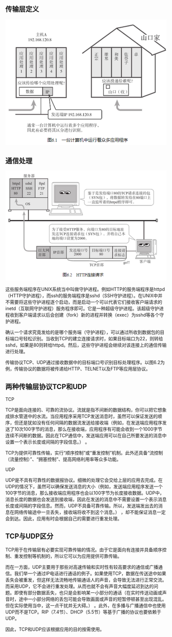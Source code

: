 
## 传输层定义

![](../markdown_import_image/import-2023-01-13-18-02-55.png)

## 通信处理

![](../markdown_import_image/import-2023-01-13-18-04-08.png)

这些服务端程序在UNIX系统当中叫做守护进程。例如HTTP的服务端程序是httpd（HTTP守护进程），而ssh的服务端程序是sshd（SSH守护进程）。在UNIX中并不需要将这些守护进程逐个启动，而是启动一个可以代表它们接收客户端请求的inetd（互联网守护进程）服务程序即可。它是一种超级守护进程。该超级守护进程收到客户端请求以后会创建（fork）新的进程并转换（exec）为sshd等各个守护进程。

确认一个请求究竟发给的是哪个服务端（守护进程），可以通过所收到数据包的目标端口号轻松识别。当收到TCP的建立连接请求时，如果目标端口为22，则转给sshd，如果是80则转给httpd。然后，这些守护进程会继续对该连接上的通信传输进行处理。

传输协议TCP、UDP通过接收数据中的目标端口号识别目标处理程序。以图6.2为例，传输协议的数据将被传递给HTTP、TELNET以及FTP等应用层协议。

## 两种传输层协议TCP和UDP

TCP

TCP是面向连接的、可靠的流协议。流就是指不间断的数据结构，你可以把它想象成排水管道中的水流。当应用程序采用TCP发送消息时，虽然可以保证发送的顺序，但还是犹如没有任何间隔的数据流发送给接收端（例如，在发送端应用程序发送了10次100字节的消息，那么在接收端，应用程序有可能会收到一个1000字节连续不间断的数据。因此在TCP通信中，发送端应用可以在自己所要发送的消息中设置一个表示长度或间隔的字段信息。） 。

TCP为提供可靠性传输，实行“顺序控制”或“重发控制”机制。此外还具备“流控制（流量控制）”、“拥塞控制”、提高网络利用率等众多功能。

UDP

UDP是不具有可靠性的数据报协议。细微的处理它会交给上层的应用去完成。在UDP的情况下，虽然可以确保发送消息的大小（例如，发送端应用程序发送一个100字节的消息，那么接收端应用程序也会以100字节为长度接收数据。UDP中，消息长度的数据也会发送到接收端，因此在发送的消息中不需要设置一个表示消息长度或间隔的字段信息。然而，UDP不具备可靠传输。所以，发送端发出去的消息在网络传输途中一旦丢失，接收端将收不到这个消息。） ，却不能保证消息一定会到达。因此，应用有时会根据自己的需要进行重发处理。

## TCP与UDP区分

TCP用于在传输层有必要实现可靠传输的情况。由于它是面向有连接并具备顺序控制、重发控制等机制的，所以它可以为应用提供可靠传输。

而在一方面，UDP主要用于那些对高速传输和实时性有较高要求的通信或广播通信。我们举一个通过IP电话进行通话的例子。如果使用TCP，数据在传送途中如果丢失会被重发，但这样无法流畅地传输通话人的声音，会导致无法进行正常交流。而采用UDP，它不会进行重发处理。从而也就不会有声音大幅度延迟到达的问题。即使有部分数据丢失，也只是会影响某一小部分的通话（在实时传送动画或声音时，途中一小部分网络的丢包可能会导致画面或声音的短暂停顿甚至出现混乱。但在实际使用当中，这一点干扰并无大碍。） 。此外，在多播与广播通信中也使用UDP而不是TCP。RIP（7.4节）、DHCP（5.5节）等基于广播的协议也要依赖于UDP。

因此，TCP和UDP应该根据应用的目的按需使用。